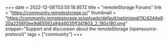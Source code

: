 +++
date = 2022-12-08T03:55:18.957Z
title = "remoteStorage Forums"
link = "https://community.remotestorage.io/"
thumbnail = "https://community.remotestorage.io/uploads/default/optimized/1X/4244e920a2256f0ee9d65592a94d4035ff341803_2_180x180.png"
snippet="Support and discussion about the remoteStorage (opensource-protocol)"
tags = ["community"]
+++
